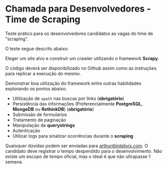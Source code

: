 # Chamada para Desenvolvedores - Time de Scraping

Teste prático para os desenvolvedores candidatos as vagas do time de "scraping".

O teste segue descrito abaixo:

Eleger um site alvo e construir um crawler utilizando o framework __Scrapy__.

O código deverá ser disponibilizado no Github assim como as instruções
para replicar a execução do mesmo.

Demonstrar boa utilização do framework entre outras habilidades
explorando os pontos abaixo:

- Utilização de `xpath` nas buscas por links (**obrigatório**)
- Persistência das informações (Preferencialmente __PostgreSQL__, __MongoDB__ ou __RethinkDB__) (**obrigatório**)
- Submissão de formulários
- Tratamento de paginação
- Manipulação de __querystrings__
- Autenticação
- Utilizar logs para sinalizar ocorrências durante o __scraping__

Quaisquer dúvidas podem ser enviadas para arthur@intelivix.com.
O candidato deve registrar o tempo despendido para o desenvolvimento.
Não existe um escopo de tempo oficial, mas o ideal é que não ultrapasse 1 semana.
